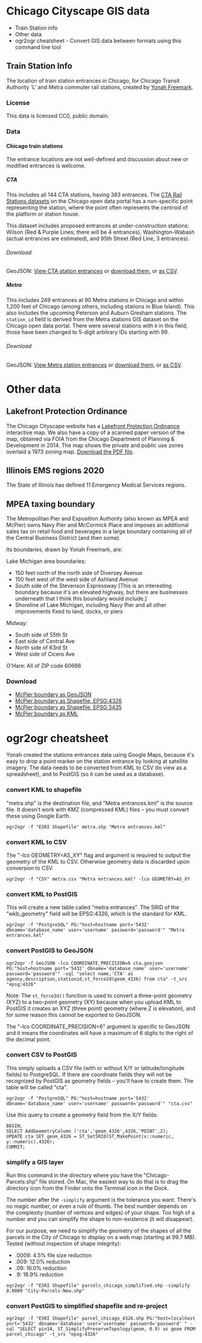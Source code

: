 # Chicago Cityscape GIS data

- Train Station info
- Other data
- ogr2ogr cheatsheet - Convert GIS data between formats using this command line tool

## Train Station Info

The location of train station entrances in Chicago, for Chicago Transit Authority 'L' and Metra commuter rail stations, created by [Yonah Freemark](http://www.thetransportpolitic.com). 

### License

This data is licensed CC0, public domain. 

### Data

#### Chicago train stations

The entrance locations are not well-defined and discussion about new or modified entrances is welcome. 

##### CTA

This includes all 144 CTA stations, having 383 entrances. The [CTA Rail Stations datasets](https://data.cityofchicago.org/browse?q=cta%20rail%20stations&sortBy=relevance) on the Chicago open data portal has a non-specific point representing the station, where the point often represents the centroid of the platform or station house. 

This dataset includes proposed entrances at under-construction stations: Wilson (Red & Purple Lines; there will be 4 entrances), Washington-Wabash (actual entrances are estimated), and 95th Street (Red Line, 3 entrances).

###### Download
GeoJSON: [View CTA station entrances](https://github.com/ChicagoCityscape/tod-data/blob/master/stations_cta/cta.geojson) or [download them](https://github.com/ChicagoCityscape/tod-data/raw/master/stations_cta/cta.geojson), or [as CSV](https://github.com/ChicagoCityscape/tod-data/blob/master/stations_cta/cta.csv).

##### Metra

This includes 249 entrances at 90 Metra stations in Chicago and within 1,200 feet of Chicago (among others, including stations in Blue Island). This also includes the upcoming Peterson and Auburn Gresham stations. The ````station_id```` field is derived from the Metra stations GIS dataset on the Chicago open data portal. There were several stations with ````0```` in this field; those have been changed to 5-digit arbitrary IDs starting with 99. 

###### Download
GeoJSON: [View Metra station entrances](https://github.com/ChicagoCityscape/tod-data/blob/master/stations_metra/metra_entrances.json) or [download them](https://github.com/ChicagoCityscape/tod-data/raw/master/stations_metra/metra_entrances.json), or [as CSV](https://github.com/ChicagoCityscape/tod-data/blob/master/stations_metra/metra.csv).

# Other data

## Lakefront Protection Ordinance

The Chicago Cityscape website has a [Lakefront Protection Ordinance](https://www.chicagocityscape.com/maps/lakefrontprotection.php) interactive map. We also have a copy of a scanned paper version of the map, obtained via FOIA from the Chicago Department of Planning & Development in 2014. The map shows the private and public use zones overlaid a 1973 zoning map. [Download the PDF file](https://github.com/ChicagoCityscape/gis-data/tree/master/lakefront_protection_ordinance).

## Illinois EMS regions 2020
The State of Illinois has defined 11 Emergency Medical Services regions.

## MPEA taxing boundary 
The Metropolitan Pier and Exposition Authority (also known as MPEA and McPier) owns Navy Pier and McCormick Place and imposes an additional sales tax on retail food and beverages in a large boundary containing all of the Central Business District (and then some). 

Its boundaries, drawn by Yonah Freemark, are:

Lake Michigan area boundaries:
- 150 feet north of the north side of Diversey Avenue
- 150 feet west of the west side of Ashland Avenue
- South side of the Stevenson Expressway [This is an interesting boundary because it's an elevated highway, but there are businesses underneath that I think this boundary would include.]
- Shoreline of Lake Michigan, including Navy Pier and all other improvements fixed to land, docks, or piers

Midway:
- South side of 55th St
- East side of Central Ave
- North side of 63rd St
- West side of Cicero Ave

O'Hare: All of ZIP code 60666

### Download
* [McPier boundary as GeoJSON](https://github.com/ChicagoCityscape/tod-data/blob/master/mcpier/mcpier.geojson)
* [McPier boundary as Shapefile, EPSG:4326](https://github.com/ChicagoCityscape/tod-data/blob/master/mcpier/mcpier_shapefile_4326.zip)
* [McPier boundary as Shapefile, EPSG:3435](https://github.com/ChicagoCityscape/tod-data/blob/master/mcpier/mcpier_shapefile_3435.zip)
* [McPier boundary as KML](https://github.com/ChicagoCityscape/tod-data/blob/master/mcpier/mcpier.kml)

# ogr2ogr cheatsheet

Yonah created the stations entrances data using Google Maps, because it's easy to drop a point marker on the station entrance by looking at satellite imagery. The data needs to be converted from KML to CSV (to view as a spreadsheet), and to PostGIS (so it can be used as a database). 

### convert KML to shapefile
"metra.shp" is the destination file, and "Metra entrances.kml" is the source file. It doesn't work with KMZ (compressed KML) files – you must convert these using Google Earth. 

````
ogr2ogr -f "ESRI Shapefile" metra.shp "Metra entrances.kml"
````

### convert KML to CSV
The "-lco GEOMETRY=AS_XY" flag and argument is required to output the geometry of the KML to CSV. Otherwise geometry data is discarded upon conversion to CSV. 

````
ogr2ogr -f "CSV" metra.csv "Metra entrances.kml" -lco GEOMETRY=AS_XY
````

### convert KML to PostGIS
This will create a new table called "metra entrances". The SRID of the "wkb_geometry" field will be EPSG:4326, which is the standard for KML. 
````
ogr2ogr -f "PostgreSQL" PG:"host=hostname port='5432' dbname='database_name' user='username' password='password'" "Metra entrances.kml"
````

### convert PostGIS to GeoJSON
````
ogr2ogr -f GeoJSON -lco COORDINATE_PRECISION=6 cta.geojson PG:"host=hostname port='5432' dbname='database_name' user='username' password='password'" -sql "select name,'CTA' as agency,description,stationid,st_force2d(geom_4326) from cta" -t_srs "epsg:4326"
````
Note: The ````st_force2d()```` function is used to convert a three-point geometry (XYZ) to a two-point geometry (XY) because when you upload KML to PostGIS it creates an XYZ (three point) geometry (where Z is elevation), and for some reason this cannot be exported to GeoJSON.

The "-lco COORDINATE_PRECISION=6" argument is specific to GeoJSON and it means the coordinates will have a maximum of 6 digits to the right of the decimal point. 

### convert CSV to PostGIS
This simply uploads a CSV file (with or without X/Y or latitude/longitude fields) to PostgreSQL. If there are coordinate fields they will not be recognized by PostGIS as geometry fields – you'll have to create them. The table will be called "cta". 
````
ogr2ogr -f "PostgreSQL" PG:"host=hostname port='5432' dbname='database_name' user='username' password='password'" "cta.csv"
````
Use this query to create a geometry field from the X/Y fields:
````
BEGIN;
SELECT AddGeometryColumn ('cta','geom_4326',4326,'POINT',2);
UPDATE cta SET geom_4326 = ST_SetSRID(ST_MakePoint(x::numeric, y::numeric),4326);
COMMIT;
````

### simplify a GIS layer
Run this command in the directory where you have the "Chicago-Parcels.shp" file stored. On Mac, the easiest way to do that is to drag the directory icon from the Finder onto the Terminal icon in the Dock. 

The number after the ````-simplify```` argument is the tolerance you want. There's no magic number, or even a rule of thumb. The best number depends on the complexity (number of vertices and edges) of your shape. Too high of a number and you can simplify the shape to non-existence (it will disappear).

For our purpose, we need to simplify the geometry of the shapes of all the parcels in the City of Chicago to display on a web map (starting at 99.7 MB). Tested (without inspection of shape integrity):
* .0009: 4.5% file size reduction
* .009: 12.0% reduction
* .09: 16.0% reduction
* .9: 16.9% reduction
````
ogr2ogr -f "ESRI Shapefile" parcels_chicago_simplified.shp -simplify 0.0009 "City-Parcels-New.shp"
````
### convert PostGIS to simplified shapefile and re-project
````
ogr2ogr -f "ESRI Shapefile" parcel_chicago_4326.shp PG:"host=localhost port='5432' dbname='database' user='username' password='password' " -sql "SELECT pin14, ST_SimplifyPreserveTopology(geom, 0.9) as geom FROM parcel_chicago" -t_srs "epsg:4326"
````
